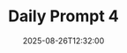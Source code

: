 ---
layout: journal
date: 2025-08-26T12:32:00
tags:
  - prompt
  - work
  - cringe
  - opinions
title: Daily Prompt 4
description: "Today I answer the question: what made you smile today?"
status: published
series: Daily Prompts
series_order: 4
private: false
modified: 2025-08-26T12:48:30-04:00
---